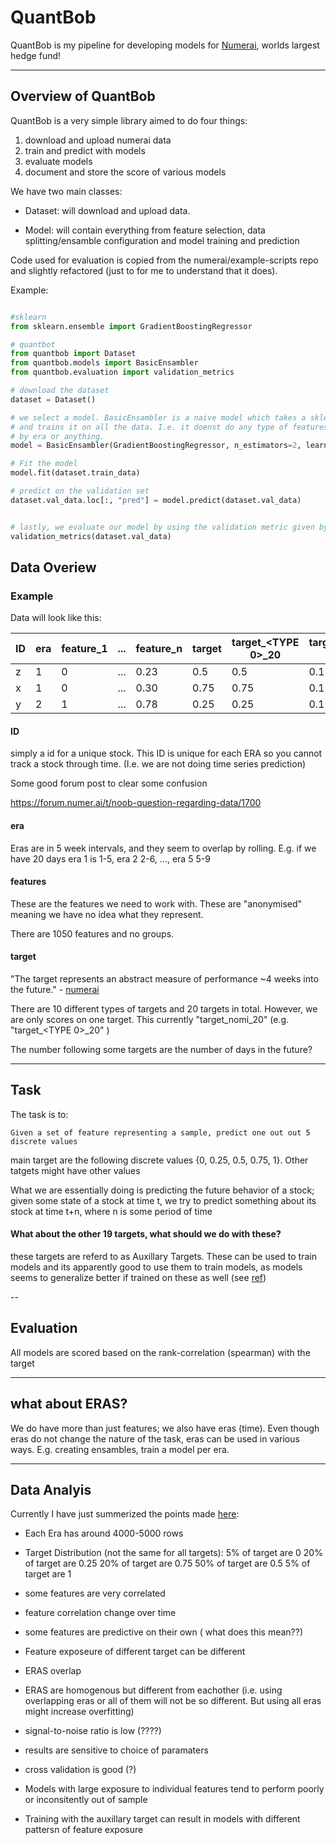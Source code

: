 # QuantBob

QuantBob is my pipeline for developing models for [Numerai](https://numer.ai/), worlds largest hedge fund!

---


## Overview of QuantBob

QuantBob is a very simple library aimed to do four things:

1) download and upload numerai data
2) train and predict with models
3) evaluate models
4) document and store the score of various models


We have two main classes:

- Dataset: will download and upload data.

- Model: will contain everything from feature selection, data splitting/ensamble configuration and model training and prediction

Code used for evaluation is copied from the numerai/example-scripts repo and slightly refactored (just to for me to understand that it does).


Example:

```python

#sklearn
from sklearn.ensemble import GradientBoostingRegressor

# quantbot
from quantbob import Dataset
from quantbob.models import BasicEnsambler
from quantbob.evaluation import validation_metrics

# download the dataset
dataset = Dataset()

# we select a model. BasicEnsambler is a naive model which takes a sklearn ensamble classifier
# and trains it on all the data. I.e. it doenst do any type of features selection, normalisation, ensambling
# by era or anything. 
model = BasicEnsambler(GradientBoostingRegressor, n_estimators=2, learning_rate=0.1, max_depth=1, random_state=0)

# Fit the model
model.fit(dataset.train_data)

# predict on the validation set
dataset.val_data.loc[:, "pred"] = model.predict(dataset.val_data)


# lastly, we evaluate our model by using the validation metric given by Numerai.
validation_metrics(dataset.val_data)
```




## Data Overiew


### Example

Data will look like this:


 ID  |   era |  feature_1 | ... | feature_n | target | target_<TYPE 0>_20 | target_<TYPE 0>_60 | ... | target_<TYPE 1>_20 | target_<TYPE 1>_60 | 
---- |------ | ---------- | --- | --------- | ------ | ------------------ | ------------------ | --- | ------------------ | ------------------ | 
 z   |     1 |         0  | ... |  0.23     | 0.5    |              0.5   |              0.11  | ... |             0.5434 |               0.31 |
 x   |     1 |         0  | ... |  0.30     | 0.75   |              0.75  |              0.11  | ... |             0.5434 |               0.31 |
 y   |     2 |         1  | ... |  0.78     | 0.25   |              0.25  |              0.11  | ... |             0.5434 |               0.31 |



#### ID

simply a id for a unique stock. This ID is unique for each ERA so you cannot track a stock through time. (I.e. we are not doing time series prediction)


Some good forum post to clear some confusion

https://forum.numer.ai/t/noob-question-regarding-data/1700


#### era 

Eras are in 5 week intervals, and they seem to overlap by rolling. E.g. if we have 20 days era 1 is 1-5, era 2 2-6, ..., era 5 5-9

#### features

These are the features we need to work with. These are "anonymised" meaning we have no idea what they represent.

There are 1050 features and no groups.

#### target

"The target represents an abstract measure of performance ~4 weeks into the future." - [numerai](https://docs.numer.ai/tournament/learn)


There are 10 different types of targets and 20 targets in total. However, we are only scores on one target. This currently "target_nomi_20" (e.g. "target_<TYPE 0>_20" )

The number following some targets are the number of days in the future?

---

## Task

The task is to:

    Given a set of feature representing a sample, predict one out out 5 discrete values


main target are the following discrete values {0, 0.25, 0.5, 0.75, 1}. Other tatgets might have other values
    
What we are essentially doing is predicting the future behavior of a stock; given some state of a stock at time t, we try to predict something about its stock at time t+n, where n is some period of time

#### What about the other 19 targets, what should we do with these? 

these targets are referd to as Auxillary Targets. These can be used to train models and its apparently good to use them to train models, as models seems to generalize better if trained on these as well (see [ref](https://github.com/numerai/example-scripts/blob/master/analysis_and_tips.ipynb))

--

## Evaluation

All models are scored based on the rank-correlation (spearman) with the target

---

## what about ERAS?

We do have more than just features; we also have eras (time). Even though eras do not change the nature of the task, eras can be used in various ways. E.g. creating ensambles, train a model per era.

---

## Data Analyis

Currently I have just summerized the points made [here](https://github.com/numerai/example-scripts/blob/master/analysis_and_tips.ipynb):

- Each Era has around 4000-5000 rows

- Target Distribution (not the same for all targets):
    5% of target are 0
    20% of target are 0.25
    20% of target are 0.75
    50% of target are 0.5
    5% of target are 1

- some features are very correlated

- feature correlation change over time

- some features are predictive on their own ( what does this mean??)

- Feature exposeure of different target can be different

- ERAS overlap

- ERAS are homogenous but different from eachother (i.e. using overlapping eras or all of them will not be so different. But using all eras might increase overfitting)

- signal-to-noise ratio is low (????)

- results are sensitive to choice of paramaters

- cross validation is good (?)

- Models with large exposure to individual features tend to perform poorly or inconsitently out of sample

- Training with the auxillary target can result in models with different pattersn of feature exposure

